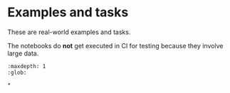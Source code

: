 # Examples and tasks

These are real-world examples and tasks.

The notebooks do **not** get executed in CI for testing because they involve large data.

```{toctree}
:maxdepth: 1
:glob:

*
```

